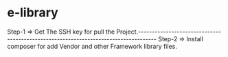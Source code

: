 # e-library
Step-1 => Get The SSH key for pull the Project.------------------------------------------------------------------------------------
Step-2 => Install composer for add Vendor and other Framework library files.
